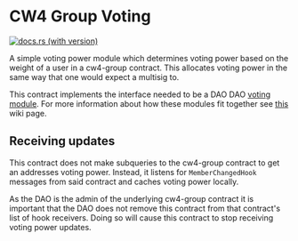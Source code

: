 # CW4 Group Voting

[![docs.rs (with version)](https://img.shields.io/docsrs/dao-voting-cw4/2.2.0)](https://docs.rs/dao-voting-cw4/2.2.0/dao_voting_cw4/)

A simple voting power module which determines voting power based on
the weight of a user in a cw4-group contract. This allocates voting
power in the same way that one would expect a multisig to.

This contract implements the interface needed to be a DAO
DAO [voting
module](https://github.com/DA0-DA0/dao-contracts/wiki/DAO-DAO-Contracts-Design#the-voting-module).
For more information about how these modules fit together see
[this](https://github.com/DA0-DA0/dao-contracts/wiki/DAO-DAO-Contracts-Design)
wiki page. 

## Receiving updates

This contract does not make subqueries to the cw4-group contract to
get an addresses voting power. Instead, it listens for
`MemberChangedHook` messages from said contract and caches voting
power locally.

As the DAO is the admin of the underlying cw4-group contract it is
important that the DAO does not remove this contract from that
contract's list of hook receivers. Doing so will cause this contract
to stop receiving voting power updates.
